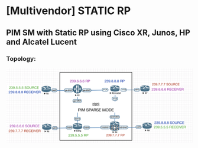 # [Multivendor] STATIC RP

## PIM SM with Static RP using Cisco XR, Junos, HP and Alcatel Lucent

### Topology:

![alt text](https://github.com/dracoboros/RP-Static-Multivendor/blob/master/topology.png "Topology")
